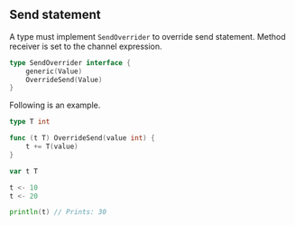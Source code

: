 ## Send statement ##

A type must implement `SendOverrider` to override send statement. Method receiver is set to the channel expression.

```go
type SendOverrider interface {
	generic(Value)
	OverrideSend(Value)
}
```

Following is an example.

```go
type T int

func (t T) OverrideSend(value int) {
	t += T(value)
}

var t T

t <- 10
t <- 20

println(t) // Prints: 30
```
